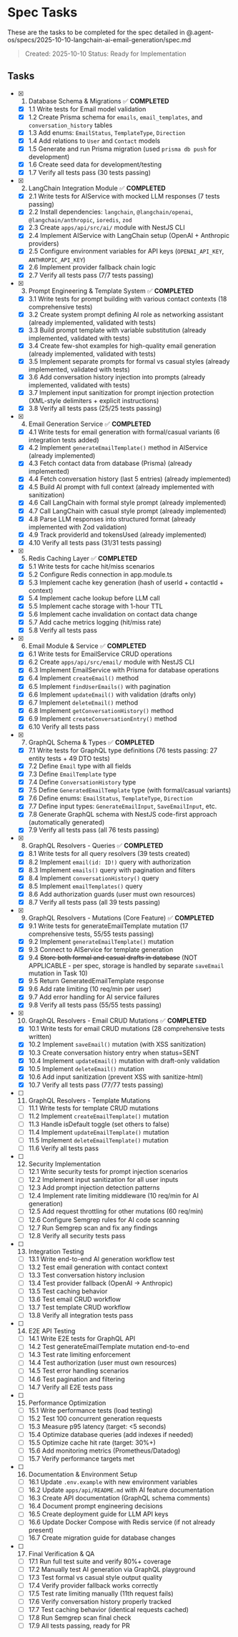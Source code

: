 # Spec Tasks

These are the tasks to be completed for the spec detailed in @.agent-os/specs/2025-10-10-langchain-ai-email-generation/spec.md

> Created: 2025-10-10
> Status: Ready for Implementation

## Tasks

- [x] 1. Database Schema & Migrations ✅ **COMPLETED**
  - [x] 1.1 Write tests for Email model validation
  - [x] 1.2 Create Prisma schema for `emails`, `email_templates`, and `conversation_history` tables
  - [x] 1.3 Add enums: `EmailStatus`, `TemplateType`, `Direction`
  - [x] 1.4 Add relations to `User` and `Contact` models
  - [x] 1.5 Generate and run Prisma migration (used `prisma db push` for development)
  - [x] 1.6 Create seed data for development/testing
  - [x] 1.7 Verify all tests pass (30 tests passing)

- [x] 2. LangChain Integration Module ✅ **COMPLETED**
  - [x] 2.1 Write tests for AIService with mocked LLM responses (7 tests passing)
  - [x] 2.2 Install dependencies: `langchain`, `@langchain/openai`, `@langchain/anthropic`, `ioredis`, `zod`
  - [x] 2.3 Create `apps/api/src/ai/` module with NestJS CLI
  - [x] 2.4 Implement AIService with LangChain setup (OpenAI + Anthropic providers)
  - [x] 2.5 Configure environment variables for API keys (`OPENAI_API_KEY`, `ANTHROPIC_API_KEY`)
  - [x] 2.6 Implement provider fallback chain logic
  - [x] 2.7 Verify all tests pass (7/7 tests passing)

- [x] 3. Prompt Engineering & Template System ✅ **COMPLETED**
  - [x] 3.1 Write tests for prompt building with various contact contexts (18 comprehensive tests)
  - [x] 3.2 Create system prompt defining AI role as networking assistant (already implemented, validated with tests)
  - [x] 3.3 Build prompt template with variable substitution (already implemented, validated with tests)
  - [x] 3.4 Create few-shot examples for high-quality email generation (already implemented, validated with tests)
  - [x] 3.5 Implement separate prompts for formal vs casual styles (already implemented, validated with tests)
  - [x] 3.6 Add conversation history injection into prompts (already implemented, validated with tests)
  - [x] 3.7 Implement input sanitization for prompt injection protection (XML-style delimiters + explicit instructions)
  - [x] 3.8 Verify all tests pass (25/25 tests passing)

- [x] 4. Email Generation Service ✅ **COMPLETED**
  - [x] 4.1 Write tests for email generation with formal/casual variants (6 integration tests added)
  - [x] 4.2 Implement `generateEmailTemplate()` method in AIService (already implemented)
  - [x] 4.3 Fetch contact data from database (Prisma) (already implemented)
  - [x] 4.4 Fetch conversation history (last 5 entries) (already implemented)
  - [x] 4.5 Build AI prompt with full context (already implemented with sanitization)
  - [x] 4.6 Call LangChain with formal style prompt (already implemented)
  - [x] 4.7 Call LangChain with casual style prompt (already implemented)
  - [x] 4.8 Parse LLM responses into structured format (already implemented with Zod validation)
  - [x] 4.9 Track providerId and tokensUsed (already implemented)
  - [x] 4.10 Verify all tests pass (31/31 tests passing)

- [x] 5. Redis Caching Layer ✅ **COMPLETED**
  - [x] 5.1 Write tests for cache hit/miss scenarios
  - [x] 5.2 Configure Redis connection in app.module.ts
  - [x] 5.3 Implement cache key generation (hash of userId + contactId + context)
  - [x] 5.4 Implement cache lookup before LLM call
  - [x] 5.5 Implement cache storage with 1-hour TTL
  - [x] 5.6 Implement cache invalidation on contact data change
  - [x] 5.7 Add cache metrics logging (hit/miss rate)
  - [x] 5.8 Verify all tests pass

- [x] 6. Email Module & Service ✅ **COMPLETED**
  - [x] 6.1 Write tests for EmailService CRUD operations
  - [x] 6.2 Create `apps/api/src/email/` module with NestJS CLI
  - [x] 6.3 Implement EmailService with Prisma for database operations
  - [x] 6.4 Implement `createEmail()` method
  - [x] 6.5 Implement `findUserEmails()` with pagination
  - [x] 6.6 Implement `updateEmail()` with validation (drafts only)
  - [x] 6.7 Implement `deleteEmail()` method
  - [x] 6.8 Implement `getConversationHistory()` method
  - [x] 6.9 Implement `createConversationEntry()` method
  - [x] 6.10 Verify all tests pass

- [x] 7. GraphQL Schema & Types ✅ **COMPLETED**
  - [x] 7.1 Write tests for GraphQL type definitions (76 tests passing: 27 entity tests + 49 DTO tests)
  - [x] 7.2 Define `Email` type with all fields
  - [x] 7.3 Define `EmailTemplate` type
  - [x] 7.4 Define `ConversationHistory` type
  - [x] 7.5 Define `GeneratedEmailTemplate` type (with formal/casual variants)
  - [x] 7.6 Define enums: `EmailStatus`, `TemplateType`, `Direction`
  - [x] 7.7 Define input types: `GenerateEmailInput`, `SaveEmailInput`, etc.
  - [x] 7.8 Generate GraphQL schema with NestJS code-first approach (automatically generated)
  - [x] 7.9 Verify all tests pass (all 76 tests passing)

- [x] 8. GraphQL Resolvers - Queries ✅ **COMPLETED**
  - [x] 8.1 Write tests for all query resolvers (39 tests created)
  - [x] 8.2 Implement `email(id: ID!)` query with authorization
  - [x] 8.3 Implement `emails()` query with pagination and filters
  - [x] 8.4 Implement `conversationHistory()` query
  - [x] 8.5 Implement `emailTemplates()` query
  - [x] 8.6 Add authorization guards (user must own resources)
  - [x] 8.7 Verify all tests pass (all 39 tests passing)

- [x] 9. GraphQL Resolvers - Mutations (Core Feature) ✅ **COMPLETED**
  - [x] 9.1 Write tests for generateEmailTemplate mutation (17 comprehensive tests, 55/55 tests passing)
  - [x] 9.2 Implement `generateEmailTemplate()` mutation
  - [x] 9.3 Connect to AIService for template generation
  - [x] 9.4 ~~Store both formal and casual drafts in database~~ (NOT APPLICABLE - per spec, storage is handled by separate `saveEmail` mutation in Task 10)
  - [x] 9.5 Return GeneratedEmailTemplate response
  - [x] 9.6 Add rate limiting (10 req/min per user)
  - [x] 9.7 Add error handling for AI service failures
  - [x] 9.8 Verify all tests pass (55/55 tests passing)

- [x] 10. GraphQL Resolvers - Email CRUD Mutations ✅ **COMPLETED**
  - [x] 10.1 Write tests for email CRUD mutations (28 comprehensive tests written)
  - [x] 10.2 Implement `saveEmail()` mutation (with XSS sanitization)
  - [x] 10.3 Create conversation history entry when status=SENT
  - [x] 10.4 Implement `updateEmail()` mutation with draft-only validation
  - [x] 10.5 Implement `deleteEmail()` mutation
  - [x] 10.6 Add input sanitization (prevent XSS with sanitize-html)
  - [x] 10.7 Verify all tests pass (77/77 tests passing)

- [ ] 11. GraphQL Resolvers - Template Mutations
  - [ ] 11.1 Write tests for template CRUD mutations
  - [ ] 11.2 Implement `createEmailTemplate()` mutation
  - [ ] 11.3 Handle isDefault toggle (set others to false)
  - [ ] 11.4 Implement `updateEmailTemplate()` mutation
  - [ ] 11.5 Implement `deleteEmailTemplate()` mutation
  - [ ] 11.6 Verify all tests pass

- [ ] 12. Security Implementation
  - [ ] 12.1 Write security tests for prompt injection scenarios
  - [ ] 12.2 Implement input sanitization for all user inputs
  - [ ] 12.3 Add prompt injection detection patterns
  - [ ] 12.4 Implement rate limiting middleware (10 req/min for AI generation)
  - [ ] 12.5 Add request throttling for other mutations (60 req/min)
  - [ ] 12.6 Configure Semgrep rules for AI code scanning
  - [ ] 12.7 Run Semgrep scan and fix any findings
  - [ ] 12.8 Verify all security tests pass

- [ ] 13. Integration Testing
  - [ ] 13.1 Write end-to-end AI generation workflow test
  - [ ] 13.2 Test email generation with contact context
  - [ ] 13.3 Test conversation history inclusion
  - [ ] 13.4 Test provider fallback (OpenAI → Anthropic)
  - [ ] 13.5 Test caching behavior
  - [ ] 13.6 Test email CRUD workflow
  - [ ] 13.7 Test template CRUD workflow
  - [ ] 13.8 Verify all integration tests pass

- [ ] 14. E2E API Testing
  - [ ] 14.1 Write E2E tests for GraphQL API
  - [ ] 14.2 Test generateEmailTemplate mutation end-to-end
  - [ ] 14.3 Test rate limiting enforcement
  - [ ] 14.4 Test authorization (user must own resources)
  - [ ] 14.5 Test error handling scenarios
  - [ ] 14.6 Test pagination and filtering
  - [ ] 14.7 Verify all E2E tests pass

- [ ] 15. Performance Optimization
  - [ ] 15.1 Write performance tests (load testing)
  - [ ] 15.2 Test 100 concurrent generation requests
  - [ ] 15.3 Measure p95 latency (target: <5 seconds)
  - [ ] 15.4 Optimize database queries (add indexes if needed)
  - [ ] 15.5 Optimize cache hit rate (target: 30%+)
  - [ ] 15.6 Add monitoring metrics (Prometheus/Datadog)
  - [ ] 15.7 Verify performance targets met

- [ ] 16. Documentation & Environment Setup
  - [ ] 16.1 Update `.env.example` with new environment variables
  - [ ] 16.2 Update `apps/api/README.md` with AI feature documentation
  - [ ] 16.3 Create API documentation (GraphQL schema comments)
  - [ ] 16.4 Document prompt engineering decisions
  - [ ] 16.5 Create deployment guide for LLM API keys
  - [ ] 16.6 Update Docker Compose with Redis service (if not already present)
  - [ ] 16.7 Create migration guide for database changes

- [ ] 17. Final Verification & QA
  - [ ] 17.1 Run full test suite and verify 80%+ coverage
  - [ ] 17.2 Manually test AI generation via GraphQL playground
  - [ ] 17.3 Test formal vs casual style output quality
  - [ ] 17.4 Verify provider fallback works correctly
  - [ ] 17.5 Test rate limiting manually (11th request fails)
  - [ ] 17.6 Verify conversation history properly tracked
  - [ ] 17.7 Test caching behavior (identical requests cached)
  - [ ] 17.8 Run Semgrep scan final check
  - [ ] 17.9 All tests passing, ready for PR

